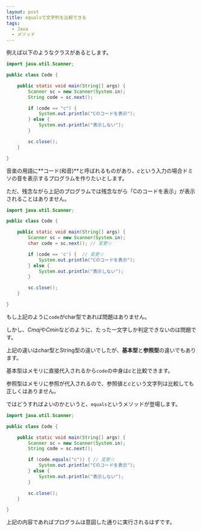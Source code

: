 ```yaml
---
layout: post
title: equalsで文字列を比較できる
tags:
  - Java
  - メソッド
---
```


例えば以下のようなクラスがあるとします。

```java
import java.util.Scanner;

public class Code {

	public static void main(String[] args) {
		Scanner sc = new Scanner(System.in);
		String code = sc.next();

		if (code == "c") {
			System.out.println("Cのコードを表示");
		} else {
			System.out.println("表示しない");
		}

		sc.close();
	}

}
```

音楽の用語に**コード(和音)**と呼ばれるものがあり、*c*という入力の場合ドミソの音を表示するプログラムを作りたいとします。

ただ、残念ながら上記のプログラムでは残念ながら「Cのコードを表示」が表示されることはありません。

```java
import java.util.Scanner;

public class Code {

	public static void main(String[] args) {
		Scanner sc = new Scanner(System.in);
		char code = sc.next(); // 変更☆

		if (code == 'c') {  // 変更☆
			System.out.println("Cのコードを表示");
		} else {
			System.out.println("表示しない");
		}

		sc.close();
	}

}
```

もし上記のように`code`がchar型であれば問題はありません。

しかし、*Cmaj*や*Cmin*などのように、たった一文字しか判定できないのは問題です。

上記の違いはchar型とString型の違いでしたが、**基本型**と**参照型**の違いでもあります。

基本型はメモリに直接代入されるから`code`の中身は*c*と比較できます。

参照型はメモリに参照が代入されるので、参照値と*c*という文字列は比較しても正しくはありません。

ではどうすればよいのかというと、`equals`というメソッドが登場します。

```java
import java.util.Scanner;

public class Code {

	public static void main(String[] args) {
		Scanner sc = new Scanner(System.in);
		String code = sc.next();

		if (code.equals("c")) { // 変更☆
			System.out.println("Cのコードを表示");
		} else {
			System.out.println("表示しない");
		}

		sc.close();
	}

}
```

上記の内容であればプログラムは意図した通りに実行されるはずです。
